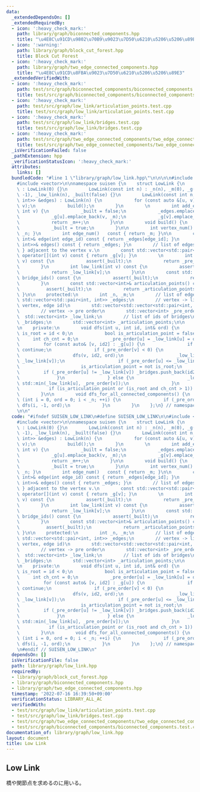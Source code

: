 ```yaml
---
data:
  _extendedDependsOn: []
  _extendedRequiredBy:
  - icon: ':heavy_check_mark:'
    path: library/graph/biconnected_components.hpp
    title: "\u4E8C\u91CD\u9802\u70B9\u9023\u7D50\u6210\u5206\u5206\u89E3"
  - icon: ':warning:'
    path: library/graph/block_cut_forest.hpp
    title: Block Cut Forest
  - icon: ':heavy_check_mark:'
    path: library/graph/two_edge_connected_components.hpp
    title: "\u4E8C\u91CD\u8FBA\u9023\u7D50\u6210\u5206\u5206\u89E3"
  _extendedVerifiedWith:
  - icon: ':heavy_check_mark:'
    path: test/src/graph/biconnected_components/biconnected_components.test.cpp
    title: test/src/graph/biconnected_components/biconnected_components.test.cpp
  - icon: ':heavy_check_mark:'
    path: test/src/graph/low_link/articulation_points.test.cpp
    title: test/src/graph/low_link/articulation_points.test.cpp
  - icon: ':heavy_check_mark:'
    path: test/src/graph/low_link/bridges.test.cpp
    title: test/src/graph/low_link/bridges.test.cpp
  - icon: ':heavy_check_mark:'
    path: test/src/graph/two_edge_connected_components/two_edge_connected_components.test.cpp
    title: test/src/graph/two_edge_connected_components/two_edge_connected_components.test.cpp
  _isVerificationFailed: false
  _pathExtension: hpp
  _verificationStatusIcon: ':heavy_check_mark:'
  attributes:
    links: []
  bundledCode: "#line 1 \"library/graph/low_link.hpp\"\n\n\n\n#include <cassert>\n\
    #include <vector>\n\nnamespace suisen {\n    struct LowLink {\n        LowLink()\
    \ : LowLink(0) {}\n        LowLink(const int n) : _n(n), _m(0), _g(n), _pre_order(n,\
    \ -1), _low_link(n), _built(false) {}\n        LowLink(const int n, const std::vector<std::pair<int,\
    \ int>> &edges) : LowLink(n) {\n            for (const auto &[u, v] : edges) add_edge(u,\
    \ v);\n            build();\n        }\n        \n        int add_edge(int u,\
    \ int v) {\n            _built = false;\n            _edges.emplace_back(u, v);\n\
    \            _g[u].emplace_back(v, _m);\n            _g[v].emplace_back(u, _m);\n\
    \            return _m++;\n        }\n\n        void build() {\n            dfs_for_all_connected_components();\n\
    \            _built = true;\n        }\n\n        int vertex_num() const { return\
    \ _n; }\n        int edge_num()   const { return _m; }\n\n        const std::pair<int,\
    \ int>& edge(int edge_id) const { return _edges[edge_id]; }\n        const std::vector<std::pair<int,\
    \ int>>& edges() const { return _edges; }\n        // list of edges { u, edge_id\
    \ } adjacent to the vertex v.\n        const std::vector<std::pair<int, int>>&\
    \ operator[](int v) const { return _g[v]; }\n        \n        int pre_order(int\
    \ v) const {\n            assert(_built);\n            return _pre_order[v];\n\
    \        }\n        int low_link(int v) const {\n            assert(_built);\n\
    \            return _low_link[v];\n        }\n\n        const std::vector<int>&\
    \ bridge_ids() const {\n            assert(_built);\n            return _bridges;\n\
    \        }\n        const std::vector<int>& articulation_points() const {\n  \
    \          assert(_built);\n            return _articulation_points;\n       \
    \ }\n\n    protected:\n        int _n, _m;\n        // list of edges\n       \
    \ std::vector<std::pair<int, int>> _edges;\n        // vertex -> list of (adjacent\
    \ vertex, edge id)\n        std::vector<std::vector<std::pair<int, int>>> _g;\n\
    \        // vertex -> pre order\n        std::vector<int> _pre_order;\n      \
    \  std::vector<int> _low_link;\n        // list of ids of bridges\n        std::vector<int>\
    \ _bridges;\n        std::vector<int> _articulation_points;\n\n        bool _built;\n\
    \n    private:\n        void dfs(int u, int id, int& ord) {\n            bool\
    \ is_root = id < 0;\n            bool is_articulation_point = false;\n       \
    \     int ch_cnt = 0;\n            _pre_order[u] = _low_link[u] = ord++;\n   \
    \         for (const auto& [v, id2] : _g[u]) {\n                if (id == id2)\
    \ continue;\n                if (_pre_order[v] < 0) {\n                    ++ch_cnt;\n\
    \                    dfs(v, id2, ord);\n                    _low_link[u] = std::min(_low_link[u],\
    \ _low_link[v]);\n                    if (_pre_order[u] <= _low_link[v]) {\n \
    \                       is_articulation_point = not is_root;\n               \
    \         if (_pre_order[u] != _low_link[v]) _bridges.push_back(id2);\n      \
    \              }\n                } else {\n                    _low_link[u] =\
    \ std::min(_low_link[u], _pre_order[v]);\n                }\n            }\n \
    \           if (is_articulation_point or (is_root and ch_cnt > 1)) _articulation_points.push_back(u);\n\
    \        }\n\n        void dfs_for_all_connected_components() {\n            for\
    \ (int i = 0, ord = 0; i < _n; ++i) {\n                if (_pre_order[i] < 0)\
    \ dfs(i, -1, ord);\n            }\n        }\n    };\n} // namespace suisen\n\n\
    \n\n"
  code: "#ifndef SUISEN_LOW_LINK\n#define SUISEN_LOW_LINK\n\n#include <cassert>\n\
    #include <vector>\n\nnamespace suisen {\n    struct LowLink {\n        LowLink()\
    \ : LowLink(0) {}\n        LowLink(const int n) : _n(n), _m(0), _g(n), _pre_order(n,\
    \ -1), _low_link(n), _built(false) {}\n        LowLink(const int n, const std::vector<std::pair<int,\
    \ int>> &edges) : LowLink(n) {\n            for (const auto &[u, v] : edges) add_edge(u,\
    \ v);\n            build();\n        }\n        \n        int add_edge(int u,\
    \ int v) {\n            _built = false;\n            _edges.emplace_back(u, v);\n\
    \            _g[u].emplace_back(v, _m);\n            _g[v].emplace_back(u, _m);\n\
    \            return _m++;\n        }\n\n        void build() {\n            dfs_for_all_connected_components();\n\
    \            _built = true;\n        }\n\n        int vertex_num() const { return\
    \ _n; }\n        int edge_num()   const { return _m; }\n\n        const std::pair<int,\
    \ int>& edge(int edge_id) const { return _edges[edge_id]; }\n        const std::vector<std::pair<int,\
    \ int>>& edges() const { return _edges; }\n        // list of edges { u, edge_id\
    \ } adjacent to the vertex v.\n        const std::vector<std::pair<int, int>>&\
    \ operator[](int v) const { return _g[v]; }\n        \n        int pre_order(int\
    \ v) const {\n            assert(_built);\n            return _pre_order[v];\n\
    \        }\n        int low_link(int v) const {\n            assert(_built);\n\
    \            return _low_link[v];\n        }\n\n        const std::vector<int>&\
    \ bridge_ids() const {\n            assert(_built);\n            return _bridges;\n\
    \        }\n        const std::vector<int>& articulation_points() const {\n  \
    \          assert(_built);\n            return _articulation_points;\n       \
    \ }\n\n    protected:\n        int _n, _m;\n        // list of edges\n       \
    \ std::vector<std::pair<int, int>> _edges;\n        // vertex -> list of (adjacent\
    \ vertex, edge id)\n        std::vector<std::vector<std::pair<int, int>>> _g;\n\
    \        // vertex -> pre order\n        std::vector<int> _pre_order;\n      \
    \  std::vector<int> _low_link;\n        // list of ids of bridges\n        std::vector<int>\
    \ _bridges;\n        std::vector<int> _articulation_points;\n\n        bool _built;\n\
    \n    private:\n        void dfs(int u, int id, int& ord) {\n            bool\
    \ is_root = id < 0;\n            bool is_articulation_point = false;\n       \
    \     int ch_cnt = 0;\n            _pre_order[u] = _low_link[u] = ord++;\n   \
    \         for (const auto& [v, id2] : _g[u]) {\n                if (id == id2)\
    \ continue;\n                if (_pre_order[v] < 0) {\n                    ++ch_cnt;\n\
    \                    dfs(v, id2, ord);\n                    _low_link[u] = std::min(_low_link[u],\
    \ _low_link[v]);\n                    if (_pre_order[u] <= _low_link[v]) {\n \
    \                       is_articulation_point = not is_root;\n               \
    \         if (_pre_order[u] != _low_link[v]) _bridges.push_back(id2);\n      \
    \              }\n                } else {\n                    _low_link[u] =\
    \ std::min(_low_link[u], _pre_order[v]);\n                }\n            }\n \
    \           if (is_articulation_point or (is_root and ch_cnt > 1)) _articulation_points.push_back(u);\n\
    \        }\n\n        void dfs_for_all_connected_components() {\n            for\
    \ (int i = 0, ord = 0; i < _n; ++i) {\n                if (_pre_order[i] < 0)\
    \ dfs(i, -1, ord);\n            }\n        }\n    };\n} // namespace suisen\n\n\
    \n#endif // SUISEN_LOW_LINK\n"
  dependsOn: []
  isVerificationFile: false
  path: library/graph/low_link.hpp
  requiredBy:
  - library/graph/block_cut_forest.hpp
  - library/graph/biconnected_components.hpp
  - library/graph/two_edge_connected_components.hpp
  timestamp: '2022-07-16 16:39:50+09:00'
  verificationStatus: LIBRARY_ALL_AC
  verifiedWith:
  - test/src/graph/low_link/articulation_points.test.cpp
  - test/src/graph/low_link/bridges.test.cpp
  - test/src/graph/two_edge_connected_components/two_edge_connected_components.test.cpp
  - test/src/graph/biconnected_components/biconnected_components.test.cpp
documentation_of: library/graph/low_link.hpp
layout: document
title: Low Link
---
```

## Low Link

橋や関節点を求めるのに用いる。
